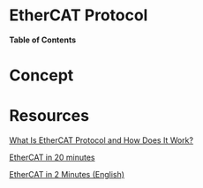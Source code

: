 # EtherCAT Protocol

**Table of Contents**

# Concept

# Resources

[](https://www.ethercat.org/en/technology.html)

[What Is EtherCAT Protocol and How Does It Work?](https://dewesoft.com/blog/what-is-ethercat-protocol)

[EtherCAT in 20 minutes](https://www.youtube.com/watch?v=k4KufZR6XYs)

[EtherCAT in 2 Minutes (English)](https://youtube.com/playlist?list=PLAMqSJyfMRthuao5uko5yfmWj10YVML_3&si=WYUuJjpNBP8iI-Kk)